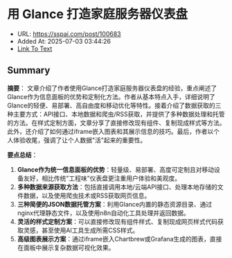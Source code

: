 # 用 Glance 打造家庭服务器仪表盘
- URL: https://sspai.com/post/100683
- Added At: 2025-07-03 03:44:26
- [Link To Text](2025-07-03-用-glance-打造家庭服务器仪表盘_raw.md)

## Summary
**摘要**：
文章介绍了作者使用Glance打造家庭服务器仪表盘的经验，重点阐述了Glance作为信息面板的优势和定制化方法。作者从基本特点入手，详细说明了Glance的轻便、易部署、高自由度和移动优化等特性。接着介绍了数据获取的三种主要方式：API接口、本地数据和爬虫/RSS获取，并提供了多种数据处理和托管的方法。在样式定制方面，文章分享了直接修改现有组件、复制现成样式等方法。此外，还介绍了如何通过iframe嵌入图表和其展示信息的技巧。最后，作者以个人体验收尾，强调了让个人数据"活"起来的重要性。

**要点总结**：
1. **Glance作为统一信息面板的优势**：轻量级、易部署、高度可定制且对移动设备友好，相比传统"工程味"仪表盘更注重用户体验和美观度。
2. **多种数据来源获取方法**：包括直接调用本地/云端API接口、处理本地存储的文件数据，以及使用爬虫技术或RSS获取网页信息。
3. **三种简便的JSON数据托管方案**：利用Glance内置的静态资源目录、通过nginx代理静态文件，以及使用n8n自动化工具处理并返回数据。
4. **灵活的样式定制方案**：可以直接修改现有组件样式、复制现成网页样式代码获取灵感，甚至使用AI工具生成所需CSS样式。
5. **高级图表展示方案**：通过iframe嵌入Chartbrew或Grafana生成的图表，直接在面板中展示复杂数据可视化效果。
